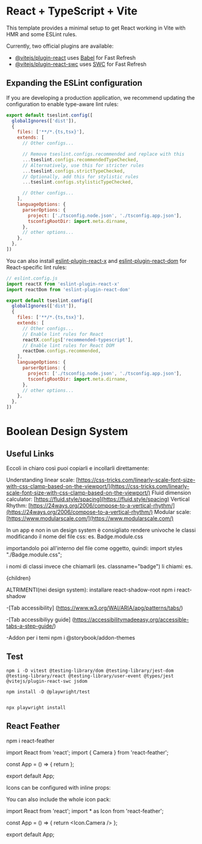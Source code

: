 # React + TypeScript + Vite

This template provides a minimal setup to get React working in Vite with HMR and some ESLint rules.

Currently, two official plugins are available:

- [@vitejs/plugin-react](https://github.com/vitejs/vite-plugin-react/blob/main/packages/plugin-react) uses [Babel](https://babeljs.io/) for Fast Refresh
- [@vitejs/plugin-react-swc](https://github.com/vitejs/vite-plugin-react/blob/main/packages/plugin-react-swc) uses [SWC](https://swc.rs/) for Fast Refresh

## Expanding the ESLint configuration

If you are developing a production application, we recommend updating the configuration to enable type-aware lint rules:

```js
export default tseslint.config([
  globalIgnores(['dist']),
  {
    files: ['**/*.{ts,tsx}'],
    extends: [
      // Other configs...

      // Remove tseslint.configs.recommended and replace with this
      ...tseslint.configs.recommendedTypeChecked,
      // Alternatively, use this for stricter rules
      ...tseslint.configs.strictTypeChecked,
      // Optionally, add this for stylistic rules
      ...tseslint.configs.stylisticTypeChecked,

      // Other configs...
    ],
    languageOptions: {
      parserOptions: {
        project: ['./tsconfig.node.json', './tsconfig.app.json'],
        tsconfigRootDir: import.meta.dirname,
      },
      // other options...
    },
  },
])
```

You can also install [eslint-plugin-react-x](https://github.com/Rel1cx/eslint-react/tree/main/packages/plugins/eslint-plugin-react-x) and [eslint-plugin-react-dom](https://github.com/Rel1cx/eslint-react/tree/main/packages/plugins/eslint-plugin-react-dom) for React-specific lint rules:

```js
// eslint.config.js
import reactX from 'eslint-plugin-react-x'
import reactDom from 'eslint-plugin-react-dom'

export default tseslint.config([
  globalIgnores(['dist']),
  {
    files: ['**/*.{ts,tsx}'],
    extends: [
      // Other configs...
      // Enable lint rules for React
      reactX.configs['recommended-typescript'],
      // Enable lint rules for React DOM
      reactDom.configs.recommended,
    ],
    languageOptions: {
      parserOptions: {
        project: ['./tsconfig.node.json', './tsconfig.app.json'],
        tsconfigRootDir: import.meta.dirname,
      },
      // other options...
    },
  },
])
```
# Boolean Design System

## Useful Links
Eccoli in chiaro così puoi copiarli e incollarli direttamente:

Understanding linear scale:
  [https://css-tricks.com/linearly-scale-font-size-with-css-clamp-based-on-the-viewport/](https://css-tricks.com/linearly-scale-font-size-with-css-clamp-based-on-the-viewport/)
Fluid dimension calculator:
  [https://fluid.style/spacing](https://fluid.style/spacing)
Vertical Rhythm:
  [https://24ways.org/2006/compose-to-a-vertical-rhythm/](https://24ways.org/2006/compose-to-a-vertical-rhythm/)
 Modular scale:
  [https://www.modularscale.com/](https://www.modularscale.com/)

In un app e non in un design system è consigliato rendere univoche le classi modificando il nome del file css:
es.
Badge.module.css

importandolo poi all'interno del file come oggetto, quindi:
import styles "./Badge.module.css";

i nomi di classi invece che chiamarli (es. classname="badge") li chiami:
es.
<div classname={`${styles.badge} ${styles[variant]}`} {..attrs}>
  {children}
</div>

ALTRIMENTI(nei design system):
installare react-shadow-root
npm i react-shadow

-[Tab accessibility] (https://www.w3.org/WAI/ARIA/apg/patterns/tabs/)

-[Tab accessibiliyy guide] (https://accessibilitymadeeasy.org/accessible-tabs-a-step-guide/)

-Addon per i temi 
npm i @storybook/addon-themes


## Test

```
npm i -D vitest @testing-library/dom @testing-library/jest-dom @testing-library/react @testing-library/user-event @types/jest @vitejs/plugin-react-swc jsdom
```

```
npm install -D @playwright/test


npx playwright install
```


## React Feather 

npm i react-feather

import React from 'react';
import { Camera } from 'react-feather';

const App = () => {
  return <Camera />
};

export default App;

Icons can be configured with inline props:

<Camera color="red" size={48} />

You can also include the whole icon pack:

import React from 'react';
import * as Icon from 'react-feather';

const App = () => {
  return <Icon.Camera />
};

export default App;